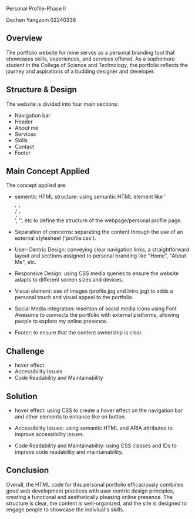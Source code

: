 Personal Profile-Phase II

Dechen Yangzom
02240338

## Overview

The portfolio website for mine serves as a personal branding tool that showcases skills, experiences, and services offered. As a sophomore student in the College of Science and Technology, the portfolio reflects the journey and aspirations of a budding designer and developer.


## Structure & Design
The website is divided into four main sections: 
- Navigation bar
- Header 
- About me
- Services
- Skills
- Contact
- Footer 


## Main Concept Applied

The concept applied are:

- sementic HTML structure: using semantic HTML element like '<nav>', '<section>', '<footer>', '<img>', etc to define the structure of the webpage/personal profile page.

- Separation of concerns: separating the content through the use of an external stylesheet ('profile.css').

- User-Centric Design: conveying clear navigation links, a straightforward layout and sections assigned to personal branding like "Home", "About Me", etc.

- Responsive Design: using CSS media queries to ensure the website adapts to different screen sizes and devices.

- Visual element: use of images (profile.jpg and intro.jpg) to adds a personal touch and visual appeal to the portfolio.

- Social Media integration: insertion of social media icons using Font Awesome to connects the portfolio with external platforms, allowing people to explore my online presence.

- Footer: to ensure that the content ownership is clear.


## Challenge
- hover effect
- Accessibility Issues
- Code Readability and Maintainability

## Solution

- hover effect: using CSS to create a hover effect on the navigation bar and other elements to enhance like on button.

- Accessibility Issues: using semantic HTML and ARIA attributes to improve accessibility issues.

- Code Readability and Maintainability: using CSS classes and IDs to improve code readability and maintainability.


## Conclusion
Overall, the HTML code for this personal portfolio efficaciously combines good web development practices with user-centric design principles, creating a functional and aesthetically pleasing online presence. The structure is clear, the content is well-organized, and the site is designed to engage people to showcase the indiviual's skills.